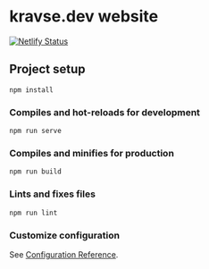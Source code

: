 # kravse.dev website
[![Netlify Status](https://api.netlify.com/api/v1/badges/e8680466-0c1e-4e1a-a9e9-c12cf2b760cb/deploy-status)](https://app.netlify.com/sites/kravse-dev/deploys)

## Project setup
```
npm install
```

### Compiles and hot-reloads for development
```
npm run serve
```

### Compiles and minifies for production
```
npm run build
```

### Lints and fixes files
```
npm run lint
```

### Customize configuration
See [Configuration Reference](https://cli.vuejs.org/config/).
